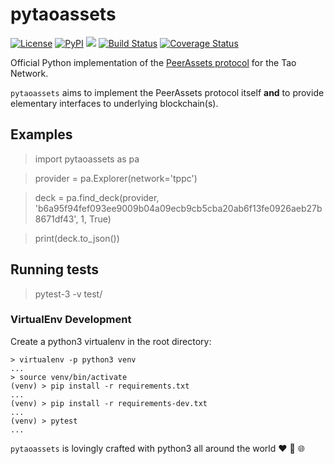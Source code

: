 # pytaoassets

[![License](https://img.shields.io/badge/License-BSD%203--Clause-blue.svg)](https://opensource.org/licenses/BSD-3-Clause)
[![PyPI](https://img.shields.io/pypi/v/pytaoassets.svg?style=flat-square)](https://pypi.python.org/pypi/pytaoassets/)
[![](https://img.shields.io/badge/python-3.5+-blue.svg)](https://www.python.org/download/releases/3.5.0/) 
[![Build Status](https://travis-ci.org/PeerAssets/pytaoassets.svg?branch=master)](https://travis-ci.org/PeerAssets/pytaoassets)
[![Coverage Status](https://coveralls.io/repos/github/PeerAssets/pytaoassets/badge.svg)](https://coveralls.io/github/PeerAssets/pytaoassets)

Official Python implementation of the [PeerAssets protocol](https://github.com/PeerAssets/WhitePaper) for the Tao Network.

`pytaoassets` aims to implement the PeerAssets protocol itself **and** to provide elementary interfaces to underlying blockchain(s).

## Examples

> import pytaoassets as pa

> provider = pa.Explorer(network='tppc')

> deck = pa.find_deck(provider, 'b6a95f94fef093ee9009b04a09ecb9cb5cba20ab6f13fe0926aeb27b8671df43', 1, True)

> print(deck.to_json())

## Running tests

> pytest-3 -v test/

### VirtualEnv Development

Create a python3 virtualenv in the root directory:

```
> virtualenv -p python3 venv
...
> source venv/bin/activate
(venv) > pip install -r requirements.txt
...
(venv) > pip install -r requirements-dev.txt
...
(venv) > pytest
...
```

`pytaoassets` is lovingly crafted with python3 all around the world :heart: :snake: :globe_with_meridians:
